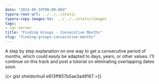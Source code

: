 ```yaml
---
date: "2014-05-19T00:00:00Z"
typora-root-url: ../../../static
typora-copy-images-to:  ../../../static/images
tags:
- sql-server
title: "Finding Groups - Consecutive Months"
slug: "finding-groups-consecutive-months"
---
```


A step by step explanation on one way to get a consecutive period of months, which could easily be adapted to days, years, or other values. I'll continue on this track and post a tutorial on eliminating overlapping dates soon.

{{< gist sheldonhull  e613ff857b5ae3ad9167 >}}
